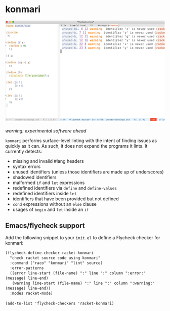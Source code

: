 # konmari

![a screenshot of konmari being used inside Emacs](media/screenshot.png)

*warning: experimental software ahead*

`konmari` performs surface-level linting with the intent of finding
issues as quickly as it can.  As such, it does not expand the programs
it lints.  It currently detects:

* missing and invalid #lang headers
* syntax errors
* unused identifiers (unless those identifiers are made up of underscores)
* shadowed identifiers
* malformed `if` and `let` expressions
* redefined identifiers via `define` and `define-values`
* redefined identifiers inside `let`
* identifiers that have been provided but not defined
* `cond` expressions without an `else` clause
* usages of `begin` and `let` inside an `if`

## Emacs/flycheck support

Add the following snippet to your `init.el` to define a Flycheck
checker for konmari:

``` emacs-lisp
(flycheck-define-checker racket-konmari
  "check racket source code using konmari"
  :command ("raco" "konmari" "lint" source)
  :error-patterns
  ((error line-start (file-name) ":" line ":" column ":error:" (message) line-end)
   (warning line-start (file-name) ":" line ":" column ":warning:" (message) line-end))
  :modes racket-mode)

(add-to-list 'flycheck-checkers 'racket-konmari)
```
